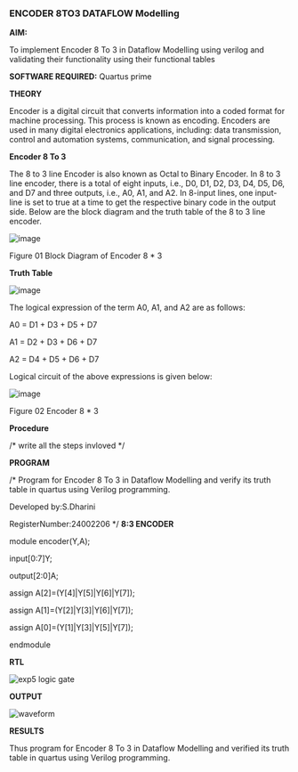 ### ENCODER 8TO3 DATAFLOW Modelling

**AIM:**

To implement  Encoder 8 To 3 in Dataflow Modelling using verilog and validating their functionality using their functional tables

**SOFTWARE REQUIRED:** Quartus prime

**THEORY**

 Encoder is a digital circuit that converts information into a coded format for machine processing. This process is known as encoding. Encoders are used in many digital electronics applications, including: data transmission, control and automation systems, communication, and signal processing.

**Encoder 8 To 3**

The 8 to 3 line Encoder is also known as Octal to Binary Encoder. In 8 to 3 line encoder, there is a total of eight inputs, i.e., D0, D1, D2, D3, D4, D5, D6, and D7 and three outputs, i.e., A0, A1, and A2. In 8-input lines, one input-line is set to true at a time to get the respective binary code in the output side. Below are the block diagram and the truth table of the 8 to 3 line encoder.

![image](https://github.com/naavaneetha/ENCODER8TO3DATAFLOW/assets/154305477/0bc242c1-eb9e-4c47-afe5-30428470efc3)

Figure 01  Block Diagram of Encoder 8 * 3

**Truth Table**

![image](https://github.com/naavaneetha/ENCODER8TO3DATAFLOW/assets/154305477/35496b14-ae6e-4cd1-9abd-d6736b576575)

The logical expression of the term A0, A1, and A2 are as follows:

A0 = D1 + D3 + D5 + D7

A1 = D2 + D3 + D6 + D7

A2 = D4 + D5 + D6 + D7

Logical circuit of the above expressions is given below:

![image](https://github.com/naavaneetha/ENCODER8TO3DATAFLOW/assets/154305477/95acaee6-c873-4c75-89eb-ef09fb158053)

Figure 02  Encoder 8 * 3

**Procedure**

/* write all the steps invloved */

**PROGRAM**

/* Program for Encoder 8 To 3 in Dataflow Modelling and verify its truth table in quartus using Verilog programming. 

Developed by:S.Dharini

RegisterNumber:24002206
*/
**8:3 ENCODER**

module encoder(Y,A);

input[0:7]Y;

output[2:0]A;

assign A[2]=(Y[4]|Y[5]|Y[6]|Y[7]);

assign A[1]=(Y[2]|Y[3]|Y[6]|Y[7]);

assign A[0]=(Y[1]|Y[3]|Y[5]|Y[7]);

endmodule


**RTL**

![exp5 logic gate](https://github.com/user-attachments/assets/dd26461b-6711-4cf0-80fe-e672fb0c5fca)

**OUTPUT**

![waveform](https://github.com/user-attachments/assets/f61f7499-ffa0-4c0a-b6ab-f8fd9caa2e22)


**RESULTS**

Thus program for Encoder 8 To 3 in Dataflow Modelling and verified its truth table in quartus using Verilog programming.


